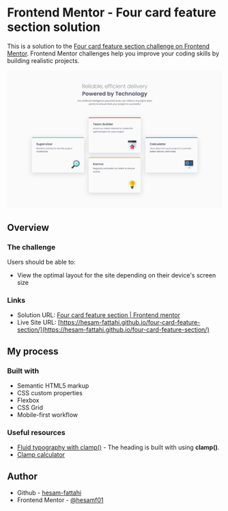# Frontend Mentor - Four card feature section solution

This is a solution to the [Four card feature section challenge on Frontend Mentor](https://www.frontendmentor.io/challenges/four-card-feature-section-weK1eFYK). Frontend Mentor challenges help you improve your coding skills by building realistic projects.

![Screenshot - desktop](./design/screenshot%20-%20desktop.png)

## Overview

### The challenge

Users should be able to:

- View the optimal layout for the site depending on their device's screen size

### Links

- Solution URL: [Four card feature section | Frontend mentor](https://www.frontendmentor.io/solutions/four-card-feature-section-sass-bem-mobilefirst-jZqhqSyQKm)
- Live Site URL: [https://hesam-fattahi.github.io/four-card-feature-section/](https://hesam-fattahi.github.io/four-card-feature-section/)

## My process

### Built with

- Semantic HTML5 markup
- CSS custom properties
- Flexbox
- CSS Grid
- Mobile-first workflow

### Useful resources

- [Fluid typography with clamp()](https://chriskirknielsen.com/blog/modern-fluid-typography-with-clamp/) - The heading is built with using **clamp()**.
- [Clamp calculator](https://royalfig.github.io/fluid-typography-calculator/)

## Author

- Github - [hesam-fattahi](https://github.com/hesam-fattahi)
- Frontend Mentor - [@hesamf01](https://www.frontendmentor.io/profile/hesamf01)
